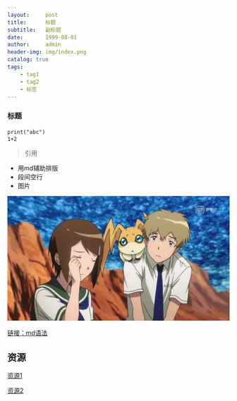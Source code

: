 ```yaml
---
layout:     post
title:      标题
subtitle:   副标题
date:       1999-08-01
author:     admin
header-img: img/index.png
catalog: true
tags:
    - tag1
    - tag2
    - 标签
---
```


### 标题

```
print("abc")
1+2
```

> 引用

- 用md辅助排版
- 段间空行
- 图片

![图片](https://raw.githubusercontent.com/TakariFansClub/takarifansclub.github.io/master/img/test.png)

[链接：md语法](https://www.jianshu.com/p/1e402922ee32)

## 资源
[资源1](https://github.com/TakariFansClub/takarifansclub.github.io/raw/master/res/test.docx)

[资源2](https://github.com/TakariFansClub/takarifansclub.github.io/raw/master/res/test.pdf)
